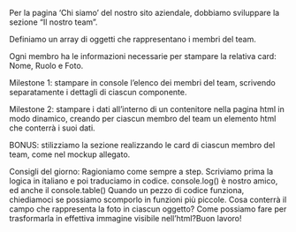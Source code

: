 Per la pagina ‘Chi siamo’ del nostro sito aziendale, dobbiamo sviluppare la sezione “Il nostro team”.

Definiamo un array di oggetti che rappresentano i membri del team.

Ogni membro ha le informazioni necessarie per stampare la relativa card: Nome, Ruolo e Foto.

Milestone 1:
stampare in console l’elenco dei membri del team, scrivendo separatamente i dettagli di ciascun componente.

Milestone 2:
stampare i dati all’interno di un contenitore nella pagina html in modo dinamico,
 creando per ciascun membro del team un elemento html che conterrà i suoi dati.
 
BONUS:
stilizziamo la sezione realizzando le card di ciascun membro del team, come nel mockup allegato.

Consigli del giorno:
Ragioniamo come sempre a step.
Scriviamo prima la logica in italiano e poi traduciamo in codice.
console.log() è nostro amico, ed anche il console.table()
Quando un pezzo di codice funziona, chiediamoci se possiamo scomporlo in funzioni più piccole.
Cosa conterrà il campo che rappresenta la foto in ciascun oggetto? Come possiamo fare per trasformarla in effettiva immagine visibile nell’html?Buon lavoro!